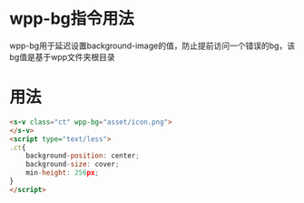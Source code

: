 # wpp-bg指令用法
wpp-bg用于延迟设置background-image的值，防止提前访问一个错误的bg，该bg值是基于wpp文件夹根目录

# 用法
```html
<s-v class="ct" wpp-bg="asset/icon.png">
</s-v>
<script type="text/less">
.ct{
    background-position: center;
    background-size: cover;
    min-height: 256px;
}
</script>
```